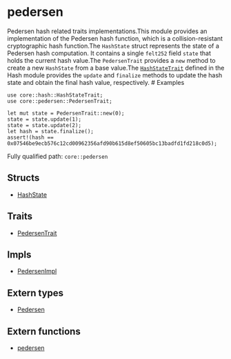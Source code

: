 # pedersen

Pedersen hash related traits implementations.This module provides an implementation of the Pedersen hash function, which is a collision-resistant cryptographic hash function.The `HashState` struct represents the state of a Pedersen hash computation. It contains a single `felt252` field `state` that holds the current hash value.The `PedersenTrait` provides a `new` method to create a new `HashState` from a base value.The [`HashStateTrait`](`HashStateTrait`) defined in the Hash module provides the `update` and `finalize` methods to update the hash state and obtain the final hash value, respectively.  # Examples
```cairo
use core::hash::HashStateTrait;
use core::pedersen::PedersenTrait;

let mut state = PedersenTrait::new(0);
state = state.update(1);
state = state.update(2);
let hash = state.finalize();
assert!(hash == 0x07546be9ecb576c12cd00962356afd90b615d8ef50605bc13badfd1fd218c0d5);
```

Fully qualified path: `core::pedersen`

## Structs

- [HashState](./core-pedersen-HashState.md)

## Traits

- [PedersenTrait](./core-pedersen-PedersenTrait.md)

## Impls

- [PedersenImpl](./core-pedersen-PedersenImpl.md)

## Extern types

- [Pedersen](./core-pedersen-Pedersen.md)

## Extern functions

- [pedersen](./core-pedersen-pedersen.md)

